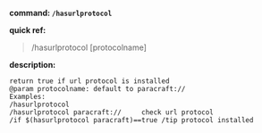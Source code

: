 <!-- BEGIN_AUTOGEN: do NOT edit in this block -->

**command: `/hasurlprotocol`**

**quick ref:**
> /hasurlprotocol [protocolname]

**description:**

```
return true if url protocol is installed
@param protocolname: default to paracraft://
Examples:
/hasurlprotocol
/hasurlprotocol paracraft://     check url protocol
/if $(hasurlprotocol paracraft)==true /tip protocol installed
```

<!-- END_AUTOGEN-->
